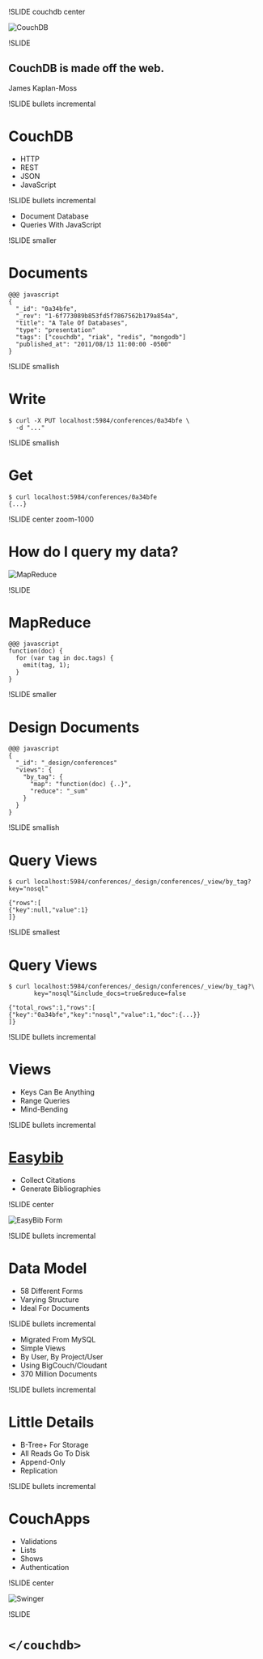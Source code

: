 !SLIDE couchdb center

![CouchDB](couchdb-logo.png)

!SLIDE

## CouchDB is made off the web.

<p class="caption">James Kaplan-Moss</p>

!SLIDE bullets incremental

# CouchDB #

* HTTP
* REST
* JSON
* JavaScript

!SLIDE bullets incremental

* Document Database
* Queries With JavaScript

!SLIDE smaller

# Documents

    @@@ javascript
    {
      "_id": "0a34bfe",
      "_rev": "1-6f773089b853fd5f7867562b179a854a",
      "title": "A Tale Of Databases",
      "type": "presentation"
      "tags": ["couchdb", "riak", "redis", "mongodb"]
      "published_at": "2011/08/13 11:00:00 -0500"
    }

!SLIDE smallish

# Write

    $ curl -X PUT localhost:5984/conferences/0a34bfe \
      -d "..."

!SLIDE smallish

# Get

    $ curl localhost:5984/conferences/0a34bfe
    {...}

!SLIDE center zoom-1000

# How do I query my data?

![MapReduce](mapreduce.png)

!SLIDE

# MapReduce

    @@@ javascript
    function(doc) {
      for (var tag in doc.tags) {
        emit(tag, 1);
      }
    }

!SLIDE smaller

# Design Documents

    @@@ javascript
    {
      "_id": "_design/conferences"
      "views": {
        "by_tag": {
          "map": "function(doc) {..}",
          "reduce": "_sum"
        }
      }
    }

!SLIDE smallish

# Query Views

    $ curl localhost:5984/conferences/_design/conferences/_view/by_tag?key="nosql"

    {"rows":[
    {"key":null,"value":1}
    ]}

!SLIDE smallest

# Query Views

    $ curl localhost:5984/conferences/_design/conferences/_view/by_tag?\
           key="nosql"&include_docs=true&reduce=false

    {"total_rows":1,"rows":[
    {"key":"0a34bfe","key":"nosql","value":1,"doc":{...}}
    ]}

!SLIDE bullets incremental

# Views

* Keys Can Be Anything
* Range Queries
* Mind-Bending

!SLIDE bullets incremental

# [Easybib](http://easybib.com)

* Collect Citations
* Generate Bibliographies

!SLIDE center

![EasyBib Form](easybib_form.png)

!SLIDE bullets incremental

# Data Model

* 58 Different Forms
* Varying Structure
* Ideal For Documents

!SLIDE bullets incremental

* Migrated From MySQL
* Simple Views
* By User, By Project/User
* Using BigCouch/Cloudant
* 370 Million Documents

!SLIDE bullets incremental

# Little Details

* B-Tree+ For Storage
* All Reads Go To Disk
* Append-Only
* Replication

!SLIDE bullets incremental

# CouchApps

* Validations
* Lists
* Shows
* Authentication

!SLIDE center

![Swinger](swinger.png)

!SLIDE

# `</couchdb>`
